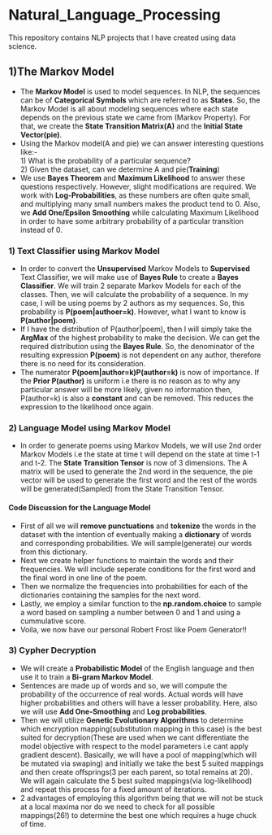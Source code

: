 # Natural_Language_Processing
This repository contains NLP projects that I have created using data science.
## 1)The Markov Model
* The **Markov Model** is used to model sequences. In NLP, the sequences can be of **Categorical Symbols** which are referred to as **States**. So, the Markov Model is all about modeling sequences where each state depends on the previous state we came from (Markov Property). For that, we create the **State Transition Matrix(A)** and the **Initial State Vector(pie)**.<br/>
* Using the Markov model(A and pie) we can answer interesting questions like:-<br/>1) What is the probability of a particular sequence? <br/>2) Given the dataset, can we determine A and pie(**Training**)<br/> 
* We use **Bayes Theorem** and **Maximum Likelihood** to answer these questions respectively. However, slight modifications are required. We work with **Log-Probabilities**, as these numbers are often quite small, and multiplying many small numbers makes the product tend to 0. Also, we **Add One/Epsilon Smoothing** while calculating Maximum Likelihood in order to have some arbitrary probability of a particular transition instead of 0.<br/>
### 1) Text Classifier using Markov Model
* In order to convert the **Unsupervised** Markov Models to **Supervised** Text Classifier, we will make use of **Bayes Rule** to create a **Bayes Classifier**. We will train 2 separate Markov Models for each of the classes. Then, we will calculate the probability of a sequence. In my case, I will be using poems by 2 authors as my sequences. So, this probability is **P(poem|authoer=k)**. However, what I want to know is **P(author|poem)**.<br/>
* If I have the distribution of P(author|poem), then I will simply take the **ArgMax** of the highest probability to make the decision. We can get the required distribution using the **Bayes Rule**.
So, the denominator of the resulting expression **P(poem)** is not dependent on any author, therefore there is no need for its consideration.<br/>
* The numerator **P(poem|author=k)P(author=k)** is now of importance. If the **Prior P(author)** is uniform i.e there is no reason as to why any particular answer will be more likely, given no information then, P(author=k) is also a **constant** and can be removed. This reduces the expression to the likelihood once again.<br/>
### 2) Language Model using Markov Model
* In order to generate poems using Markov Models, we will use 2nd order Markov Models i.e the state at time t will depend on the state at time t-1 and t-2. The **State Transition Tensor** is now of 3 dimensions. The A matrix will be used to generate the 2nd word in the sequence, the pie vector will be used to generate the first word and the rest of the words will be generated(Sampled) from the State Transition Tensor.
#### Code Discussion for the Language Model
* First of all we will **remove punctuations** and **tokenize** the words in the dataset with the intention of eventually making a **dictionary** of words and corresponding probabilities. We will sample(generate) our words from this dictionary.
* Next we create helper functions to maintain the words and their frequencies. We will include seperate conditions for the first word and the final word in one line of the poem.
* Then we normalize the frequencies into probabilities for each of the dictionaries containing the samples for the next word.
* Lastly, we employ a similar function to the **np.random.choice** to sample a word based on sampling a number between 0 and 1 and using a cummulative score.
* Voila, we now have our personal Robert Frost like Poem Generator!!
### 3) Cypher Decryption
* We will create a **Probabilistic Model** of the English language and then use it to train a **Bi-gram Markov Model**.
* Sentences are made up of words and so, we will compute the probability of the occurrence of real words. Actual words will have higher probabilities and others will have a lesser probability. Here, also we will use **Add One-Smoothing** and **Log probabilities**.
* Then we will utilize **Genetic Evolutionary Algorithms** to determine which encryption mapping(substitution mapping in this case) is the best suited for decryption(These are used when we cant differentiate the model objective with respect to the model parameters i.e cant apply gradient descent). Basically, we will have a pool of mapping(which will be mutated via swaping) and initially we take the best 5 suited mappings and then create offsprings(3 per each parent, so total remains at 20). We will again calculate the 5 best suited mappings(via log-likelihood) and repeat this process for a fixed amount of iterations.
* 2 advantages of employing this algorithm being that we will not be stuck at a local maxima nor do we need to check for all possible mappings(26!) to determine the best one which requires a huge chuck of time.
